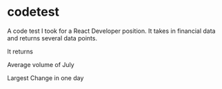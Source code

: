 # codetest
A code test I took for a React Developer position.
It takes in financial data and returns several data points.

It returns

Average volume of July

Largest Change in one day
